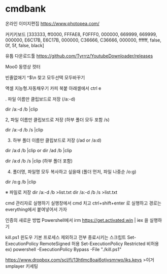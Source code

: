 # cmdbank

온라인 이미지편집
https://www.photopea.com/

커키키보드 [333333, ff0000, FFFAE8, F0FFF0, 000000, 669999, 669999, 000000, E6C17B, E6C17B, 000000, C36666, C36666, 000000, ffffff, false, 0f, 5f, false, black]

유툽 다운로드툴
https://github.com/Tyrrrz/YoutubeDownloader/releases

Moo0 동영상 컷터

빈줄없애기 ^$\n 찾고 모두선택 모두바꾸기

액셀 지능형.자동채우기 카피 복붙 아래셀에서 ctrl e 

. 파일 이름만 클립보드로 저장  (/a:-d)

dir /a:-d /b |clip

2, 파일 이름만 클립보드로 저장 (하부 폴더 모두 포함 /s)

dir /a:-d /b /s |clip

3. 하부 폴더 이름만 클립보드로 저장 (/ad or /a:d) 

dir /a:d /b |clip
or dir /ad /b |clip

dir /a:d /b /s |clip
(하부 폴더 포함)

4. 폴더명, 파일명 모두 복사하고 싶을때 (폴더 먼저, 파일 나중순 /o:g)

dir /o:g /b |clip

※ 파일로 저장 
dir /a:-d /b >list.txt
dir /a:-d /b /s >list.txt  

cmd 관리자로 실행하기
실행창에서 cmd 치고 ctrl+shift+enter 로 실행하고 경로는 everything에서 붙여넣어서 가자

인증의 새로운 방법 Powershell에서 irm https://get.activated.win | iex 을 실행하기

kill.ps1 윈도우 기본 프로세스 제외하고 전부 종료시키는 스크립트
Set-ExecutionPolicy RemoteSigned 허용
Set-ExecutionPolicy Restricted 비허용
ex) powershell -ExecutionPolicy Bypass -File "./kill.ps1"

https://www.dropbox.com/scl/fi/13htlmc8oai6otjvsmrwo/iks.keys >이거 smplayer 키세팅
